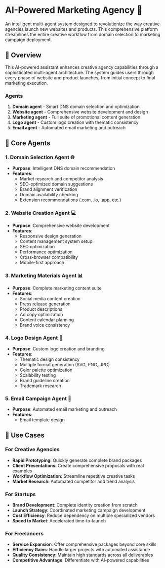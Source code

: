 # AI-Powered Marketing Agency 🚀

An intelligent multi-agent system designed to revolutionize the way creative agencies launch new websites and products. This comprehensive platform streamlines the entire creative workflow from domain selection to marketing campaign deployment.

## 🌟 Overview

This AI-powered assistant enhances creative agency capabilities through a sophisticated multi-agent architecture. The system guides users through every phase of website and product launches, from initial concept to final marketing execution.

### Agents
1. **Domain agent** - Smart DNS domain selection and optimization
2. **Website agent** - Comprehensive website development and design
3. **Marketing agent** - Full suite of promotional content generation
4. **Logo agent** - Custom logo creation with thematic consistency
5. **Email agent** - Automated email marketing and outreach

## 🎯 Core Agents

### 1. Domain Selection Agent 🌐
- **Purpose**: Intelligent DNS domain recommendation
- **Features**:
  - Market research and competitor analysis
  - SEO-optimized domain suggestions
  - Brand alignment verification
  - Domain availability checking
  - Extension recommendations (.com, .io, .app, etc.)

### 2. Website Creation Agent 💻
- **Purpose**: Comprehensive website development
- **Features**:
  - Responsive design generation
  - Content management system setup
  - SEO optimization
  - Performance optimization
  - Cross-browser compatibility
  - Mobile-first approach

### 3. Marketing Materials Agent 📊
- **Purpose**: Complete marketing content suite
- **Features**:
  - Social media content creation
  - Press release generation
  - Product descriptions
  - Ad copy optimization
  - Content calendar planning
  - Brand voice consistency

### 4. Logo Design Agent 🎨
- **Purpose**: Custom logo creation and branding
- **Features**:
  - Thematic design consistency
  - Multiple format generation (SVG, PNG, JPG)
  - Color palette optimization
  - Scalability testing
  - Brand guideline creation
  - Trademark research

### 5. Email Campaign Agent 📧
- **Purpose**: Automated email marketing and outreach
- **Features**:
  - Email template design

## 💼 Use Cases

### For Creative Agencies
- **Rapid Prototyping**: Quickly generate complete brand packages
- **Client Presentations**: Create comprehensive proposals with real examples
- **Workflow Optimization**: Streamline repetitive creative tasks
- **Market Research**: Automated competitor and trend analysis

### For Startups
- **Brand Development**: Complete identity creation from scratch
- **Launch Strategy**: Coordinated marketing campaign development
- **Cost Efficiency**: Reduce dependency on multiple specialized vendors
- **Speed to Market**: Accelerated time-to-launch

### For Freelancers
- **Service Expansion**: Offer comprehensive packages beyond core skills
- **Efficiency Gains**: Handle larger projects with automated assistance
- **Quality Consistency**: Maintain high standards across all deliverables
- **Competitive Advantage**: Differentiate with AI-powered capabilities
